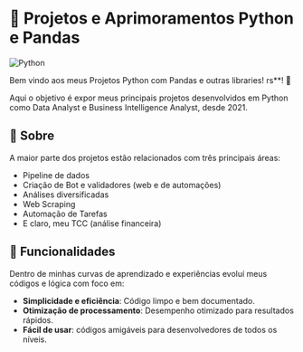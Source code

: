 # 🐍 Projetos e Aprimoramentos Python e Pandas

![Python](https://www.python.org/static/community_logos/python-logo.png)

Bem vindo aos meus Projetos Python com Pandas e outras libraries! rs**! 🎉

Aqui o objetivo é expor meus principais projetos desenvolvidos em Python
como Data Analyst e Business Intelligence Analyst, desde 2021. 

## 📖 Sobre

A maior parte dos projetos estão relacionados com três principais áreas:
- Pipeline de dados
- Criação de Bot e validadores (web e de automações)
- Análises diversificadas
- Web Scraping
- Automação de Tarefas
- E claro, meu TCC (análise financeira)

## 🚀 Funcionalidades
Dentro de minhas curvas de aprendizado e experiências evoluí meus códigos e lógica com foco em: 

- **Simplicidade e eficiência**: Código limpo e bem documentado.
- **Otimização de processamento**: Desempenho otimizado para resultados rápidos.
- **Fácil de usar**: códigos amigáveis para desenvolvedores de todos os níveis.
